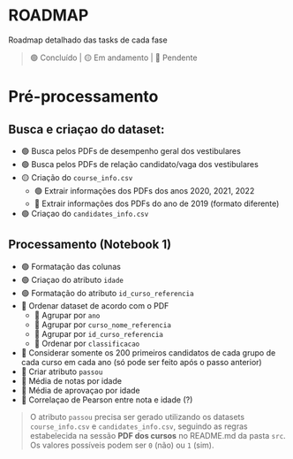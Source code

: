 # ROADMAP

Roadmap detalhado das tasks de cada fase

> 🟢 Concluído | 🟡 Em andamento | 🔴 Pendente

# Pré-processamento 
## Busca e criaçao do dataset:
- 🟢 Busca pelos PDFs de desempenho geral dos vestibulares
- 🟢 Busca pelos PDFs de relação candidato/vaga dos vestibulares
- 🟡 Criação do `course_info.csv`
    - 🟢 Extrair informações dos PDFs dos anos 2020, 2021, 2022
    - 🔴 Extrair informações dos PDFs do ano de 2019 (formato diferente)
- 🟢 Criaçao do `candidates_info.csv`  
## Processamento (Notebook 1)
- 🟢 Formatação das colunas
- 🟢 Criaçao do atributo `idade`
- 🟢 Formatação do atributo `id_curso_referencia`
- 🔴 Ordenar dataset de acordo com o PDF
    - 🔴 Agrupar por `ano`
    - 🔴 Agrupar por `curso_nome_referencia`
    - 🔴 Agrupar por `id_curso_referencia`
    - 🔴 Ordenar por `classificacao`
- 🔴 Considerar somente os 200 primeiros candidatos de cada grupo de cada curso em cada ano (só pode ser feito após o passo anterior) 
- 🔴 Criar atributo `passou`
- 🔴 Média de notas por idade
- 🔴 Média de aprovaçao por idade
- 🔴 Correlaçao de Pearson entre nota e idade (?)

> O atributo `passou` precisa ser gerado utilizando os datasets `course_info.csv` e `candidates_info.csv`, seguindo as regras estabelecida na sessão **PDF dos cursos** no README.md da pasta `src`. Os valores possíveis podem ser `0` (não) ou `1` (sim).

